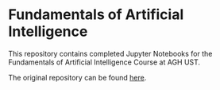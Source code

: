 # Fundamentals of Artificial Intelligence
This repository contains completed Jupyter Notebooks for the Fundamentals of Artificial Intelligence Course at AGH UST.

The original repository can be found [here](https://github.com/apohllo/sztuczna-inteligencja).